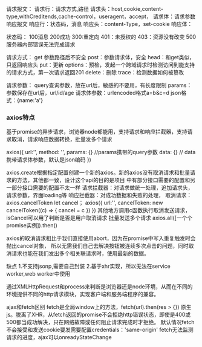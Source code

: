 请求报文：
  请求行：请求方式,路径
  请求头：host,cookie,content-type,withCreditends,cache-control，useragent，accept，
  请求体：请求参数
响应报文
  响应行：状态码，消息
  响应头：content-Type，set-cookie
  响应体：

  状态码：
    100消息
    200成功
    300:重定向
    401：未授权的
    403：资源没有改变
    500服务器内部错误无法完成请求

请求方式：
get 参数路径后不安全
post：参数请求体，安全
head：和get类似，只返回响应头
put：更新
options：预检，发起一个跨域请求时检测访问到能支持的请求方式，第一次请求返回201
delete：删除
trace：检测数据如何被篡改

请求参数：
query查询参数，放在url后，敏感的不要用，有长度限制
params：参数保存在url后，url/id/age
请求体参数：urlencoded格式a=b&c=d     json格式：{name:'a'}



### axios特点
基于promise的异步请求，浏览器node都能用，支持请求和响应拦截器，支持请求取消，请求响应数据转换，批量发多个请求

axios({
  url:'',
  method: '',
  params: {} //params携带的query参数
  data: {} // data携带请求体参数，默认是json编码
})


axios.create根据指定配置创建一个新的axios。新的axios没有取消请求和批量请求的方法，其他都一致，设计这个api的目的是项目
中有部分接口需要的配置和另一部分接口需要的配置不太一样
请求拦截器：对请求做统一处理，追加请求头，请求参数，界面loading等
响应拦截器：对成功数据和失败的处理，
取消请求：axios.cancelToken
let cancel；
axios({
  url:'',
  cancelToken: new cancelToken((c) => {
    cancel = c
  })
})
其他地方调用c函数执行取消发送请求，isCancel可以用了判断是否是用户取消请求
批量发送多个请求
axios.all([一个个promise实例]).then()

axios的取消请求相比于我们直接使用abort，因为在promise中写入重复触发时会抛出cancel对象，
所以无需我们自己去解决按钮被连续多次点击的问题，同时取消请求也能在我们发出多个相关联请求时，使用最新的数据。

缺点
1.不支持jsonp,需要自己封装
2.基于xhr实现，所以无法在service worker,web worker中使用

通过XMLHttpRequest和process来判断是浏览器还是node环境，从而在不同的环境提供不同的http请求模块，实现客户端和服务端程序的兼容。


ajax和fetch区别
fetch是全局window上的方法，fetch(url).then(res > {})
原生js。脱离了XHR，从fetch返回的promise不会拒绝http错误状态，即使是400或500都当成功解决，只在网络故障或任何阻止请求完成时才拒绝。
默认情况fetch不会接受和发送cookie要发需要配置credentials：'same-origin'
fetch无法监测请求的进度，ajax可以onreadyStateChange

